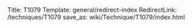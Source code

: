 Title: T1079
Template: general/redirect-index
RedirectLink: /techniques/T1079
save_as: wiki/Technique/T1079/index.html